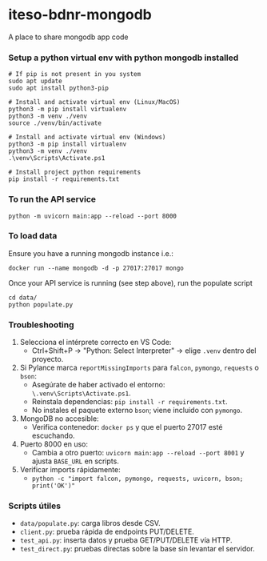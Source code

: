 # iteso-bdnr-mongodb

A place to share mongodb app code

### Setup a python virtual env with python mongodb installed
```
# If pip is not present in you system
sudo apt update
sudo apt install python3-pip

# Install and activate virtual env (Linux/MacOS)
python3 -m pip install virtualenv
python3 -m venv ./venv
source ./venv/bin/activate

# Install and activate virtual env (Windows)
python3 -m pip install virtualenv
python3 -m venv ./venv
.\venv\Scripts\Activate.ps1

# Install project python requirements
pip install -r requirements.txt
```

### To run the API service
```
python -m uvicorn main:app --reload --port 8000
```

### To load data
Ensure you have a running mongodb instance
i.e.:
```
docker run --name mongodb -d -p 27017:27017 mongo
```
Once your API service is running (see step above), run the populate script
```
cd data/
python populate.py
```

### Troubleshooting

1. Selecciona el intérprete correcto en VS Code:
	- Ctrl+Shift+P -> "Python: Select Interpreter" -> elige `.venv` dentro del proyecto.
2. Si Pylance marca `reportMissingImports` para `falcon`, `pymongo`, `requests` o `bson`:
	- Asegúrate de haber activado el entorno: `\.venv\Scripts\Activate.ps1`.
	- Reinstala dependencias: `pip install -r requirements.txt`.
	- No instales el paquete externo `bson`; viene incluido con `pymongo`.
3. MongoDB no accesible:
	- Verifica contenedor: `docker ps` y que el puerto 27017 esté escuchando.
4. Puerto 8000 en uso:
	- Cambia a otro puerto: `uvicorn main:app --reload --port 8001` y ajusta `BASE_URL` en scripts.
5. Verificar imports rápidamente:
	- `python -c "import falcon, pymongo, requests, uvicorn, bson; print('OK')"`

### Scripts útiles

- `data/populate.py`: carga libros desde CSV.
- `client.py`: prueba rápida de endpoints PUT/DELETE.
- `test_api.py`: inserta datos y prueba GET/PUT/DELETE vía HTTP.
- `test_direct.py`: pruebas directas sobre la base sin levantar el servidor.

